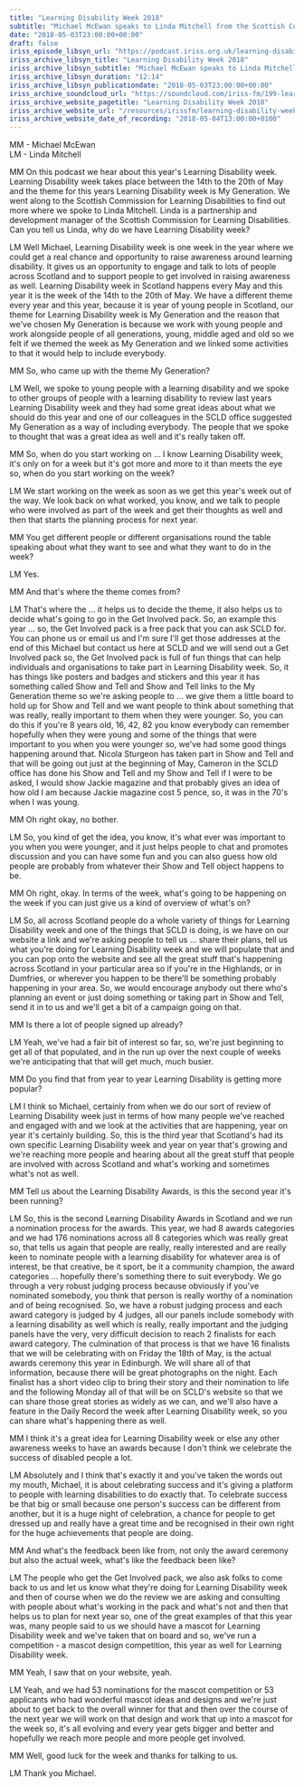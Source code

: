 ```yaml
---
title: "Learning Disability Week 2018"
subtitle: "Michael McEwan speaks to Linda Mitchell from the Scottish Commission for Learning Disability (SCLD) about the week's activities."
date: "2018-05-03T23:00:00+00:00"
draft: false
iriss_episode_libsyn_url: "https://podcast.iriss.org.uk/learning-disability-week-2018-1"
iriss_archive_libsyn_title: "Learning Disability Week 2018"
iriss_archive_libsyn_subtitle: "Michael McEwan speaks to Linda Mitchell from the Scottish Commission for Learning Disability (SCLD) about the week's activities."
iriss_archive_libsyn_duration: "12:14"
iriss_archive_libsyn_publicationdate: "2018-05-03T23:00:00+00:00"
iriss_archive_soundcloud_url: "https://soundcloud.com/iriss-fm/199-learning-disability-week-2018"
iriss_archive_website_pagetitle: "Learning Disability Week 2018"
iriss_archive_website_url: "/resources/irissfm/learning-disability-week-2018"
iriss_archive_website_date_of_recording: "2018-05-04T13:00:00+0100"
---
```

MM - Michael McEwan  
LM - Linda Mitchell

MM On this podcast we hear about this year's Learning Disability week. Learning Disability week takes place between the 14th to the 20th of May and the theme for this years Learning Disability week is My Generation. We went along to the Scottish Commission for Learning Disabilities to find out more where we spoke to Linda Mitchell. Linda is a partnership and development manager of the Scottish Commission for Learning Disabilities. Can you tell us Linda, why do we have Learning Disability week?

LM Well Michael, Learning Disability week is one week in the year where we could get a real chance and opportunity to raise awareness around learning disability. It gives us an opportunity to engage and talk to lots of people across Scotland and to support people to get involved in raising awareness as well. Learning Disability week in Scotland happens every May and this year it is the week of the 14th to the 20th of May. We have a different theme every year and this year, because it is year of young people in Scotland, our theme for Learning Disability week is My Generation and the reason that we've chosen My Generation is because we work with young people and work alongside people of all generations, young, middle aged and old so we felt if we themed the week as My Generation and we linked some activities to that it would help to include everybody.

MM So, who came up with the theme My Generation?

LM Well, we spoke to young people with a learning disability and we spoke to other groups of people with a learning disability to review last years Learning Disability week and they had some great ideas about what we should do this year and one of our colleagues in the SCLD office suggested My Generation as a way of including everybody. The people that we spoke to thought that was a great idea as well and it's really taken off.

MM So, when do you start working on ... I know Learning Disability week, it's only on for a week but it's got more and more to it than meets the eye so, when do you start working on the week?

LM We start working on the week as soon as we get this year's week out of the way. We look back on what worked, you know, and we talk to people who were involved as part of the week and get their thoughts as well and then that starts the planning process for next year.

MM You get different people or different organisations round the table speaking about what they want to see and what they want to do in the week?

LM Yes.

MM And that's where the theme comes from?

LM That's where the ... it helps us to decide the theme, it also helps us to decide what's going to go in the Get Involved pack. So, an example this year ... so, the Get Involved pack is a free pack that you can ask SCLD for. You can phone us or email us and I'm sure I'll get those addresses at the end of this Michael but contact us here at SCLD and we will send out a Get Involved pack so, the Get Involved pack is full of fun things that can help individuals and organisations to take part in Learning Disability week. So, it has things like posters and badges and stickers and this year it has something called Show and Tell and Show and Tell links to the My Generation theme so we're asking people to ... we give them a little board to hold up for Show and Tell and we want people to think about something that was really, really important to them when they were younger. So, you can do this if you're 8 years old, 16, 42, 82 you know everybody can remember hopefully when they were young and some of the things that were important to you when you were younger so, we've had some good things happening around that. Nicola Sturgeon has taken part in Show and Tell and that will be going out just at the beginning of May, Cameron in the SCLD office has done his Show and Tell and my Show and Tell if I were to be asked, I would show Jackie magazine and that probably gives an idea of how old I am because Jackie magazine cost 5 pence, so, it was in the 70's when I was young.

MM Oh right okay, no bother.

LM So, you kind of get the idea, you know, it's what ever was important to you when you were younger, and it just helps people to chat and promotes discussion and you can have some fun and you can also guess how old people are probably from whatever their Show and Tell object happens to be.

MM Oh right, okay. In terms of the week, what's going to be happening on the week if you can just give us a kind of overview of what's on?

LM So, all across Scotland people do a whole variety of things for Learning Disability week and one of the things that SCLD is doing, is we have on our website a link and we're asking people to tell us ... share their plans, tell us what you're doing for Learning Disability week and we will populate that and you can pop onto the website and see all the great stuff that's happening across Scotland in your particular area so if you're in the Highlands, or in Dumfries, or wherever you happen to be there'll be something probably happening in your area. So, we would encourage anybody out there who's planning an event or just doing something or taking part in Show and Tell, send it in to us and we'll get a bit of a campaign going on that.

MM Is there a lot of people signed up already?

LM Yeah, we've had a fair bit of interest so far, so, we're just beginning to get all of that populated, and in the run up over the next couple of weeks we're anticipating that that will get much, much busier.

MM Do you find that from year to year Learning Disability is getting more popular?

LM I think so Michael, certainly from when we do our sort of review of Learning Disability week just in terms of how many people we've reached and engaged with and we look at the activities that are happening, year on year it's certainly building. So, this is the third year that Scotland's had its own specific Learning Disability week and year on year that's growing and we're reaching more people and hearing about all the great stuff that people are involved with across Scotland and what's working and sometimes what's not as well.

MM Tell us about the Learning Disability Awards, is this the second year it's been running?

LM So, this is the second Learning Disability Awards in Scotland and we run a nomination process for the awards. This year, we had 8 awards categories and we had 176 nominations across all 8 categories which was really great so, that tells us again that people are really, really interested and are really keen to nominate people with a learning disability for whatever area is of interest, be that creative, be it sport, be it a community champion, the award categories ... hopefully there's something there to suit everybody. We go through a very robust judging process because obviously if you've nominated somebody, you think that person is really worthy of a nomination and of being recognised. So, we have a robust judging process and each award category is judged by 4 judges, all our panels include somebody with a learning disability as well which is really, really important and the judging panels have the very, very difficult decision to reach 2 finalists for each award category. The culmination of that process is that we have 16 finalists that we will be celebrating with on Friday the 18th of May, is the actual awards ceremony this year in Edinburgh. We will share all of that information, because there will be great photographs on the night. Each finalist has a short video clip to bring their story and their nomination to life and the following Monday all of that will be on SCLD's website so that we can share those great stories as widely as we can, and we'll also have a feature in the Daily Record the week after Learning Disability week, so you can share what's happening there as well.

MM I think it's a great idea for Learning Disability week or else any other awareness weeks to have an awards because I don't think we celebrate the success of disabled people a lot.

LM Absolutely and I think that's exactly it and you've taken the words out my mouth, Michael, it is about celebrating success and it's giving a platform to people with learning disabilities to do exactly that. To celebrate success be that big or small because one person's success can be different from another, but it is a huge night of celebration, a chance for people to get dressed up and really have a great time and be recognised in their own right for the huge achievements that people are doing.

MM And what's the feedback been like from, not only the award ceremony but also the actual week, what's like the feedback been like?

LM The people who get the Get Involved pack, we also ask folks to come back to us and let us know what they're doing for Learning Disability week and then of course when we do the review we are asking and consulting with people about what's working in the pack and what's not and then that helps us to plan for next year so, one of the great examples of that this year was, many people said to us we should have a mascot for Learning Disability week and we've taken that on board and so, we've run a competition - a mascot design competition, this year as well for Learning Disability week.

MM Yeah, I saw that on your website, yeah.

LM Yeah, and we had 53 nominations for the mascot competition or 53 applicants who had wonderful mascot ideas and designs and we're just about to get back to the overall winner for that and then over the course of the next year we will work on that design and work that up into a mascot for the week so, it's all evolving and every year gets bigger and better and hopefully we reach more people and more people get involved.

MM Well, good luck for the week and thanks for talking to us.

LM Thank you Michael.
